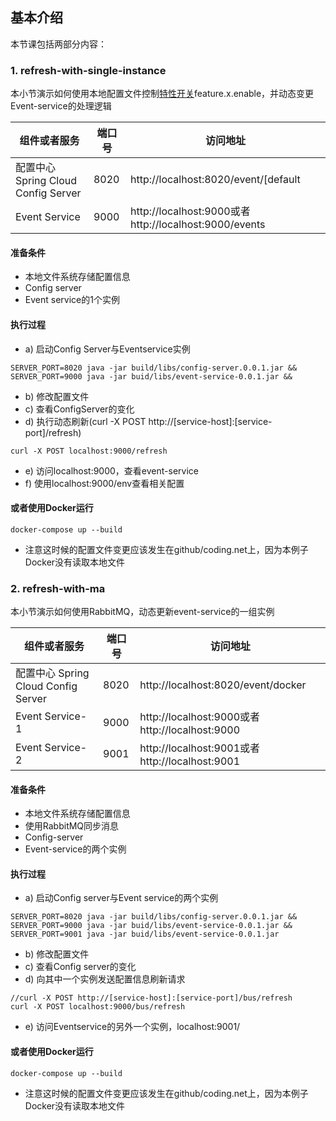 ## 基本介绍

本节课包括两部分内容：

### 1. refresh-with-single-instance
 
本小节演示如何使用本地配置文件控制[特性开关](http://martinfowler.com/articles/feature-toggles.html)feature.x.enable，并动态变更Event-service的处理逻辑

| 组件或者服务    | 端口号    | 访问地址| 
|-------------|------------|-------|
|配置中心 Spring Cloud Config Server|8020|http://localhost:8020/event/[default|dev|production|docker]|
|Event Service|9000|http://localhost:9000或者http://localhost:9000/events|

#### 准备条件

* 本地文件系统存储配置信息
* Config server
* Event service的1个实例


#### 执行过程

* a) 启动Config Server与Eventservice实例

```
SERVER_PORT=8020 java -jar build/libs/config-server.0.0.1.jar &&
SERVER_PORT=9000 java -jar buid/libs/event-service-0.0.1.jar &&
```

* b) 修改配置文件
* c) 查看ConfigServer的变化
* d) 执行动态刷新(curl -X POST http://[service-host]:[service-port]/refresh)

```
curl -X POST localhost:9000/refresh
```	

* e) 访问localhost:9000，查看event-service
* f) 使用localhost:9000/env查看相关配置

#### 或者使用Docker运行
```
docker-compose up --build
```
* 注意这时候的配置文件变更应该发生在github/coding.net上，因为本例子Docker没有读取本地文件

### 2. refresh-with-ma

本小节演示如何使用RabbitMQ，动态更新event-service的一组实例

| 组件或者服务    | 端口号    | 访问地址| 
|-------------|------------|-------|
|配置中心 Spring Cloud Config Server|8020|http://localhost:8020/event/docker|
|Event Service-1|9000|http://localhost:9000或者http://localhost:9000|
|Event Service-2|9001|http://localhost:9001或者http://localhost:9001|

#### 准备条件

* 本地文件系统存储配置信息
* 使用RabbitMQ同步消息
* Config-server
* Event-service的两个实例

#### 执行过程

* a) 启动Config server与Event service的两个实例
 
```
SERVER_PORT=8020 java -jar build/libs/config-server.0.0.1.jar &&
SERVER_PORT=9000 java -jar buid/libs/event-service-0.0.1.jar &&
SERVER_PORT=9001 java -jar buid/libs/event-service-0.0.1.jar
```
* b) 修改配置文件
* c) 查看Config server的变化
* d) 向其中一个实例发送配置信息刷新请求

```
//curl -X POST http://[service-host]:[service-port]/bus/refresh
curl -X POST localhost:9000/bus/refresh
```	

* e) 访问Eventservice的另外一个实例，localhost:9001/

#### 或者使用Docker运行

```
docker-compose up --build
```
* 注意这时候的配置文件变更应该发生在github/coding.net上，因为本例子Docker没有读取本地文件